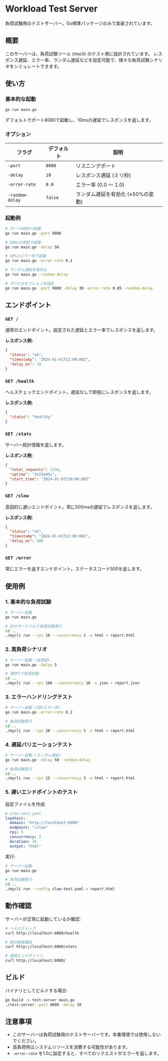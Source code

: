 # Workload Test Server

負荷試験用のテストサーバー。Go標準パッケージのみで実装されています。

## 概要

このサーバーは、負荷試験ツール (mycli) のテスト用に設計されています。
レスポンス遅延、エラー率、ランダム遅延などを設定可能で、様々な負荷試験シナリオをシミュレートできます。

## 使い方

### 基本的な起動

```bash
go run main.go
```

デフォルトでポート8080で起動し、10msの遅延でレスポンスを返します。

### オプション

| フラグ | デフォルト | 説明 |
|--------|-----------|------|
| `-port` | `8080` | リスニングポート |
| `-delay` | `10` | レスポンス遅延 (ミリ秒) |
| `-error-rate` | `0.0` | エラー率 (0.0 ～ 1.0) |
| `-random-delay` | `false` | ランダム遅延を有効化 (±50%の変動) |

### 起動例

```bash
# ポート9000で起動
go run main.go -port 9000

# 50msの遅延で起動
go run main.go -delay 50

# 10%のエラー率で起動
go run main.go -error-rate 0.1

# ランダム遅延を有効化
go run main.go -random-delay

# すべてのオプションを指定
go run main.go -port 9000 -delay 30 -error-rate 0.05 -random-delay
```

## エンドポイント

### `GET /`

通常のエンドポイント。設定された遅延とエラー率でレスポンスを返します。

**レスポンス例:**
```json
{
  "status": "ok",
  "timestamp": "2024-01-01T12:00:00Z",
  "delay_ms": 10
}
```

### `GET /health`

ヘルスチェックエンドポイント。遅延なしで即座にレスポンスを返します。

**レスポンス例:**
```json
{
  "status": "healthy"
}
```

### `GET /stats`

サーバー統計情報を返します。

**レスポンス例:**
```json
{
  "total_requests": 1234,
  "uptime": "1h23m45s",
  "start_time": "2024-01-01T10:00:00Z"
}
```

### `GET /slow`

意図的に遅いエンドポイント。常に500msの遅延でレスポンスを返します。

**レスポンス例:**
```json
{
  "status": "ok",
  "timestamp": "2024-01-01T12:00:00Z",
  "delay_ms": 500
}
```

### `GET /error`

常にエラーを返すエンドポイント。ステータスコード500を返します。

## 使用例

### 1. 基本的な負荷試験

```bash
# サーバー起動
go run main.go

# 別のターミナルで負荷試験実行
cd ..
./mycli run --rps 10 --concurrency 2 -o html > report.html
```

### 2. 高負荷シナリオ

```bash
# サーバー起動 (低遅延)
go run main.go -delay 5

# 高RPSで負荷試験
cd ..
./mycli run --rps 100 --concurrency 10 -o json > report.json
```

### 3. エラーハンドリングテスト

```bash
# サーバー起動 (20%エラー率)
go run main.go -error-rate 0.2

# 負荷試験実行
cd ..
./mycli run --rps 20 --concurrency 5 -o html > report.html
```

### 4. 遅延バリエーションテスト

```bash
# サーバー起動 (ランダム遅延)
go run main.go -delay 50 -random-delay

# 負荷試験実行
cd ..
./mycli run --rps 15 --concurrency 3 -o html > report.html
```

### 5. 遅いエンドポイントのテスト

設定ファイルを作成:

```yaml
# slow-test.yaml
loadtest:
  domain: "http://localhost:8080"
  endpoint: "/slow"
  rps: 5
  concurrency: 2
  duration: 10
  output: "html"
```

実行:

```bash
# サーバー起動
go run main.go

# 負荷試験実行
cd ..
./mycli run --config slow-test.yaml > report.html
```

## 動作確認

サーバーが正常に起動しているか確認:

```bash
# ヘルスチェック
curl http://localhost:8080/health

# 統計情報確認
curl http://localhost:8080/stats

# 通常エンドポイント
curl http://localhost:8080/
```

## ビルド

バイナリとしてビルドする場合:

```bash
go build -o test-server main.go
./test-server -port 8080 -delay 10
```

## 注意事項

- このサーバーは負荷試験用のテストサーバーです。本番環境では使用しないでください。
- 高負荷時はシステムリソースを消費する可能性があります。
- `-error-rate` を1.0に設定すると、すべてのリクエストがエラーを返します。
